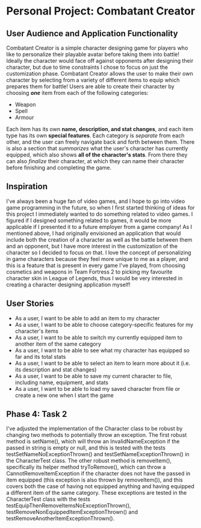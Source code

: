 # Personal Project: Combatant Creator

## User Audience and Application Functionality

Combatant Creator is a simple character designing game for players who like to personalize their playable avatar
before taking them into battle! Ideally the character would face off against opponents after designing their character, 
but due to time constraints I chose to focus on just the customization phase.
Combatant Creator allows the user to make their own character by selecting from a variety of different items to
equip which prepares them for battle! Users are able to create their character by choosing ***one*** item from each of
the following categories:

- Weapon
- Spell
- Armour

Each item has its own **name, description, and stat changes**, and each item type has its own **special features**.
Each category is *separate* from each other, and the user can freely navigate back and forth between them.
There is also a section that *summarizes* what the user's character has currently equipped, which also shows **all of 
the character's stats**. From there they can also *finalize* their character, at which they can name their character 
before finishing and completing the game.

## Inspiration

I've always been a huge fan of video games, and I hope to go into video game programming in the future, so 
when I first started thinking of ideas for this project I immediately wanted to do something related to video games.
I figured if I designed something related to games, it would be more applicable if I presented it to a future employer
from a game company! As I mentioned above, I had originally envisioned an application that would include both the
creation of a character as well as the battle between them and an opponent, but I have more interest in the 
customization of the character so I decided to focus on that. 
I love the concept of personalizing in game characters because they feel more unique to me as a player, and this is a 
feature that is present in every game I've played, from choosing cosmetics and weapons in Team Fortress 2 
to picking my favourite character skin in League of Legends, thus I would be very interested in creating a
character designing application myself!

## User Stories

- As a user, I want to be able to add an item to my character
- As a user, I want to be able to choose category-specific features for my character's items
- As a user, I want to be able to switch my currently equipped item to another item of the same category
- As a user, I want to be able to see what my character has equipped so far and its total stats
- As a user, I want to be able to select an item to learn more about it (i.e. its description and stat changes)
- As a user, I want to be able to save my current character to file, including name, equipment, and stats
- As a user, I want to be able to load my saved character from file or create a new one when I start the game

## Phase 4: Task 2

I've adjusted the implementation of the Character class to be robust by changing two methods to potentially throw an
exception. The first robust method is setName(), which will throw an InvalidNameException if the passed in string is 
empty or null, and this is tested with the tests testSetNameNoExceptionThrown() and testSetNameExceptionThrown() in the
CharacterTest class. The other robust method is removeItem(), specifically its helper method tryToRemove(), which can
throw a CannotRemoveItemException if the character does not have the passed in item equipped (this exception is also 
thrown by removeItem()), and this covers both the case of having not equipped anything and having equipped a different 
item of the same category. These exceptions are tested in the CharacterTest class with the tests 
testEquipThenRemoveItemsNoExceptionThrown(), testRemoveNonEquippedItemExceptionThrown() and 
testRemoveAnotherItemExceptionThrown().